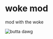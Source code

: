 # woke mod

mod with the woke

![butta dawg](https://media1.tenor.com/m/1a6RFI10-oYAAAAC/butter-dog.gif)
